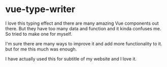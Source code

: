 # vue-type-writer
I love this typing effect and there are many amazing Vue components out there. But they have too many data and function and it kinda confuses me. So tried to make one for myself.

I'm sure there are many ways to improve it and add more functionality to it. but for me this much was enough.

I have actually used this for subtitle of my website and I love it. 
